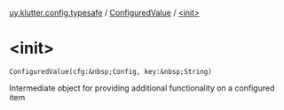 [uy.klutter.config.typesafe](../index.md) / [ConfiguredValue](index.md) / [&lt;init&gt;](.)


# &lt;init&gt;
`ConfiguredValue(cfg:&nbsp;Config, key:&nbsp;String)`

Intermediate object for providing additional functionality on a configured item


